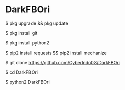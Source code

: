 # DarkFBOri

$ pkg upgrade && pkg update

$ pkg install git

$ pkg install python2

$ pip2 install requests $$ pip2 install mechanize

$ git clone https://github.com/CyberIndo08/DarkFBOri

$ cd DarkFBOri

$ python2 DarkFBOri
